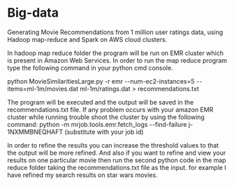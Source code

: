 # Big-data
Generating Movie Recommendations from 1 million user ratings data, using Hadoop map-reduce and Spark on AWS cloud clusters.

In hadoop map reduce folder the program will be run on EMR cluster which is present in Amazon Web Services. In order to run the map reduce program type the following command in your python cmd console. 

  python MovieSimilaritiesLarge.py -r emr --num-ec2-instances=5 --items=ml-1m/movies.dat ml-1m/ratings.dat > recommendations.txt
  
The program will be executed and the output will be saved in the recommendations.txt file. 
If any problem occurs with your amazon EMR cluster while running trouble shoot the cluster by using the following command:
  python -m mrjob.tools.emr.fetch_logs --find-failure j-1NXMMBNEQHAFT (substitute with your job id)
  
In order to refine the results you can increase the threshold values to that the output will be more refined. And also if you want to refine and view your results on one particular movie then run the second python code in the map reduce folder taking the recommendations.txt file as the input. for example I have refined my search results on star wars movies. 

